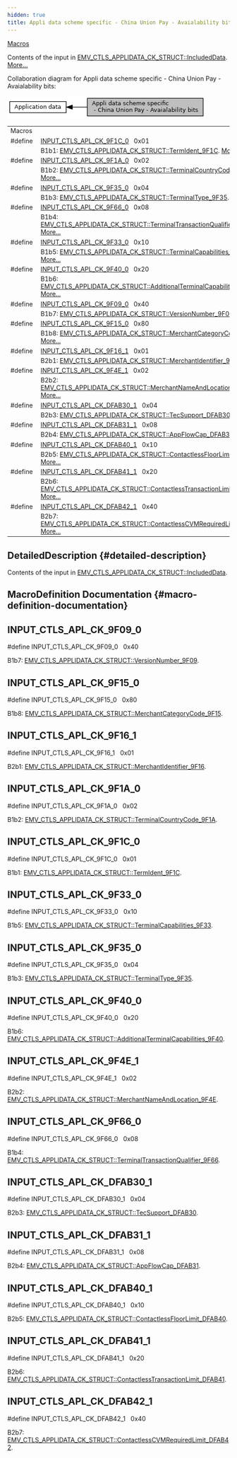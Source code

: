 ```yaml
---
hidden: true
title: Appli data scheme specific - China Union Pay - Avaialability bitsConfiguration » Application data
---
```


[Macros](#define-members)

Contents of the input in <a href="group___d_e_f___c_o_n_f___a_p_p_l_i.md#a8197abdca76270355aa725ad5dd52326">EMV_CTLS_APPLIDATA_CK_STRUCT::IncludedData</a>. [More\...](#details)

Collaboration diagram for Appli data scheme specific - China Union Pay - Avaialability bits:

![](group___d_e_f___i_n_p_u_t___a_p_p_l_i___c_k.png)

|  |  |
|----|----|
| Macros |  |
| #define  | [INPUT_CTLS_APL_CK_9F1C_0](#gad5ff525071a7242628a64cf8d202263d)   0x01 |
|   | B1b1: <a href="group___d_e_f___c_o_n_f___a_p_p_l_i.md#ae32a650d025e785fd81accc4c7f6dd4d">EMV_CTLS_APPLIDATA_CK_STRUCT::TermIdent_9F1C</a>. [More\...](#gad5ff525071a7242628a64cf8d202263d)<br/> |
| #define  | [INPUT_CTLS_APL_CK_9F1A_0](#gac49768368a2c2fb04675188f12655e26)   0x02 |
|   | B1b2: <a href="group___d_e_f___c_o_n_f___a_p_p_l_i.md#a6d350b969875642fb796e422c8604c8f">EMV_CTLS_APPLIDATA_CK_STRUCT::TerminalCountryCode_9F1A</a>. [More\...](#gac49768368a2c2fb04675188f12655e26)<br/> |
| #define  | [INPUT_CTLS_APL_CK_9F35_0](#ga50f46db7876980ae0b1b2599d48aa7c7)   0x04 |
|   | B1b3: <a href="group___d_e_f___c_o_n_f___a_p_p_l_i.md#a97776f987c035d49a92c1e01a4694811">EMV_CTLS_APPLIDATA_CK_STRUCT::TerminalType_9F35</a>. [More\...](#ga50f46db7876980ae0b1b2599d48aa7c7)<br/> |
| #define  | [INPUT_CTLS_APL_CK_9F66_0](#ga427fc380d24b7c1ef22e87e5a65ddbdc)   0x08 |
|   | B1b4: <a href="group___d_e_f___c_o_n_f___a_p_p_l_i.md#a81ada881cb9cb5271821724dbc124fe0">EMV_CTLS_APPLIDATA_CK_STRUCT::TerminalTransactionQualifier_9F66</a>. [More\...](#ga427fc380d24b7c1ef22e87e5a65ddbdc)<br/> |
| #define  | [INPUT_CTLS_APL_CK_9F33_0](#gab93ebd6bb05ab02a279a729c4e0a2fed)   0x10 |
|   | B1b5: <a href="group___d_e_f___c_o_n_f___a_p_p_l_i.md#ab194b1a9a21f02602da018f990b6c188">EMV_CTLS_APPLIDATA_CK_STRUCT::TerminalCapabilities_9F33</a>. [More\...](#gab93ebd6bb05ab02a279a729c4e0a2fed)<br/> |
| #define  | [INPUT_CTLS_APL_CK_9F40_0](#gac3ea468a11dcdfc892e973c92992c177)   0x20 |
|   | B1b6: <a href="group___d_e_f___c_o_n_f___a_p_p_l_i.md#a6d26c3945bec16db3c198f51a7b998aa">EMV_CTLS_APPLIDATA_CK_STRUCT::AdditionalTerminalCapabilities_9F40</a>. [More\...](#gac3ea468a11dcdfc892e973c92992c177)<br/> |
| #define  | [INPUT_CTLS_APL_CK_9F09_0](#gaf56183b922166fd38424688658603e16)   0x40 |
|   | B1b7: <a href="group___d_e_f___c_o_n_f___a_p_p_l_i.md#a585cc4800408a4cb205c05232d623d3d">EMV_CTLS_APPLIDATA_CK_STRUCT::VersionNumber_9F09</a>. [More\...](#gaf56183b922166fd38424688658603e16)<br/> |
| #define  | [INPUT_CTLS_APL_CK_9F15_0](#gaef76522e6daa3c18e4aeb8edb68a8fd4)   0x80 |
|   | B1b8: <a href="group___d_e_f___c_o_n_f___a_p_p_l_i.md#a84da5b354dd3258920611cde310a6682">EMV_CTLS_APPLIDATA_CK_STRUCT::MerchantCategoryCode_9F15</a>. [More\...](#gaef76522e6daa3c18e4aeb8edb68a8fd4)<br/> |
| #define  | [INPUT_CTLS_APL_CK_9F16_1](#gaa4ae7034eddc870f44c9624bdb4eb867)   0x01 |
|   | B2b1: <a href="group___d_e_f___c_o_n_f___a_p_p_l_i.md#a97841a4ff9423ac32cff97cbd692930a">EMV_CTLS_APPLIDATA_CK_STRUCT::MerchantIdentifier_9F16</a>. [More\...](#gaa4ae7034eddc870f44c9624bdb4eb867)<br/> |
| #define  | [INPUT_CTLS_APL_CK_9F4E_1](#ga849ce25e221ba2ac034e1ea1f740d454)   0x02 |
|   | B2b2: <a href="group___d_e_f___c_o_n_f___a_p_p_l_i.md#acb923ec08caea6869e68eb5019ae108b">EMV_CTLS_APPLIDATA_CK_STRUCT::MerchantNameAndLocation_9F4E</a>. [More\...](#ga849ce25e221ba2ac034e1ea1f740d454)<br/> |
| #define  | [INPUT_CTLS_APL_CK_DFAB30_1](#ga37cf1bd1f57a4cd0c9d5195ee6dec646)   0x04 |
|   | B2b3: <a href="group___d_e_f___c_o_n_f___a_p_p_l_i.md#a8951efd96bfad7c790084e6aee4f2bb7">EMV_CTLS_APPLIDATA_CK_STRUCT::TecSupport_DFAB30</a>. [More\...](#ga37cf1bd1f57a4cd0c9d5195ee6dec646)<br/> |
| #define  | [INPUT_CTLS_APL_CK_DFAB31_1](#gae96439d7d643c1dc354caa72ac49d2fd)   0x08 |
|   | B2b4: <a href="group___d_e_f___c_o_n_f___a_p_p_l_i.md#a2ecdf1dde8e274003bee99e35551f0e8">EMV_CTLS_APPLIDATA_CK_STRUCT::AppFlowCap_DFAB31</a>. [More\...](#gae96439d7d643c1dc354caa72ac49d2fd)<br/> |
| #define  | [INPUT_CTLS_APL_CK_DFAB40_1](#ga63da9b1825d9674d74c857eaea361dc7)   0x10 |
|   | B2b5: <a href="group___d_e_f___c_o_n_f___a_p_p_l_i.md#afc0645a233390f03e59a2c7d82d7a666">EMV_CTLS_APPLIDATA_CK_STRUCT::ContactlessFloorLimit_DFAB40</a>. [More\...](#ga63da9b1825d9674d74c857eaea361dc7)<br/> |
| #define  | [INPUT_CTLS_APL_CK_DFAB41_1](#ga2014ac1ef3837032cf4430d1dcb347a1)   0x20 |
|   | B2b6: <a href="group___d_e_f___c_o_n_f___a_p_p_l_i.md#a7fd9415fef3456b4a178de80f27f9575">EMV_CTLS_APPLIDATA_CK_STRUCT::ContactlessTransactionLimit_DFAB41</a>. [More\...](#ga2014ac1ef3837032cf4430d1dcb347a1)<br/> |
| #define  | [INPUT_CTLS_APL_CK_DFAB42_1](#ga690894404b4978908a73cda9ac212c61)   0x40 |
|   | B2b7: <a href="group___d_e_f___c_o_n_f___a_p_p_l_i.md#ad1166499037fd57eb9e4ad82963b4554">EMV_CTLS_APPLIDATA_CK_STRUCT::ContactlessCVMRequiredLimit_DFAB42</a>. [More\...](#ga690894404b4978908a73cda9ac212c61)<br/> |

## DetailedDescription {#detailed-description}

Contents of the input in <a href="group___d_e_f___c_o_n_f___a_p_p_l_i.md#a8197abdca76270355aa725ad5dd52326">EMV_CTLS_APPLIDATA_CK_STRUCT::IncludedData</a>.

## MacroDefinition Documentation {#macro-definition-documentation}

## INPUT_CTLS_APL_CK_9F09_0 <a href="#gaf56183b922166fd38424688658603e16" id="gaf56183b922166fd38424688658603e16"></a>

<p>#define INPUT_CTLS_APL_CK_9F09_0   0x40</p>

B1b7: <a href="group___d_e_f___c_o_n_f___a_p_p_l_i.md#a585cc4800408a4cb205c05232d623d3d">EMV_CTLS_APPLIDATA_CK_STRUCT::VersionNumber_9F09</a>.

## INPUT_CTLS_APL_CK_9F15_0 <a href="#gaef76522e6daa3c18e4aeb8edb68a8fd4" id="gaef76522e6daa3c18e4aeb8edb68a8fd4"></a>

<p>#define INPUT_CTLS_APL_CK_9F15_0   0x80</p>

B1b8: <a href="group___d_e_f___c_o_n_f___a_p_p_l_i.md#a84da5b354dd3258920611cde310a6682">EMV_CTLS_APPLIDATA_CK_STRUCT::MerchantCategoryCode_9F15</a>.

## INPUT_CTLS_APL_CK_9F16_1 <a href="#gaa4ae7034eddc870f44c9624bdb4eb867" id="gaa4ae7034eddc870f44c9624bdb4eb867"></a>

<p>#define INPUT_CTLS_APL_CK_9F16_1   0x01</p>

B2b1: <a href="group___d_e_f___c_o_n_f___a_p_p_l_i.md#a97841a4ff9423ac32cff97cbd692930a">EMV_CTLS_APPLIDATA_CK_STRUCT::MerchantIdentifier_9F16</a>.

## INPUT_CTLS_APL_CK_9F1A_0 <a href="#gac49768368a2c2fb04675188f12655e26" id="gac49768368a2c2fb04675188f12655e26"></a>

<p>#define INPUT_CTLS_APL_CK_9F1A_0   0x02</p>

B1b2: <a href="group___d_e_f___c_o_n_f___a_p_p_l_i.md#a6d350b969875642fb796e422c8604c8f">EMV_CTLS_APPLIDATA_CK_STRUCT::TerminalCountryCode_9F1A</a>.

## INPUT_CTLS_APL_CK_9F1C_0 <a href="#gad5ff525071a7242628a64cf8d202263d" id="gad5ff525071a7242628a64cf8d202263d"></a>

<p>#define INPUT_CTLS_APL_CK_9F1C_0   0x01</p>

B1b1: <a href="group___d_e_f___c_o_n_f___a_p_p_l_i.md#ae32a650d025e785fd81accc4c7f6dd4d">EMV_CTLS_APPLIDATA_CK_STRUCT::TermIdent_9F1C</a>.

## INPUT_CTLS_APL_CK_9F33_0 <a href="#gab93ebd6bb05ab02a279a729c4e0a2fed" id="gab93ebd6bb05ab02a279a729c4e0a2fed"></a>

<p>#define INPUT_CTLS_APL_CK_9F33_0   0x10</p>

B1b5: <a href="group___d_e_f___c_o_n_f___a_p_p_l_i.md#ab194b1a9a21f02602da018f990b6c188">EMV_CTLS_APPLIDATA_CK_STRUCT::TerminalCapabilities_9F33</a>.

## INPUT_CTLS_APL_CK_9F35_0 <a href="#ga50f46db7876980ae0b1b2599d48aa7c7" id="ga50f46db7876980ae0b1b2599d48aa7c7"></a>

<p>#define INPUT_CTLS_APL_CK_9F35_0   0x04</p>

B1b3: <a href="group___d_e_f___c_o_n_f___a_p_p_l_i.md#a97776f987c035d49a92c1e01a4694811">EMV_CTLS_APPLIDATA_CK_STRUCT::TerminalType_9F35</a>.

## INPUT_CTLS_APL_CK_9F40_0 <a href="#gac3ea468a11dcdfc892e973c92992c177" id="gac3ea468a11dcdfc892e973c92992c177"></a>

<p>#define INPUT_CTLS_APL_CK_9F40_0   0x20</p>

B1b6: <a href="group___d_e_f___c_o_n_f___a_p_p_l_i.md#a6d26c3945bec16db3c198f51a7b998aa">EMV_CTLS_APPLIDATA_CK_STRUCT::AdditionalTerminalCapabilities_9F40</a>.

## INPUT_CTLS_APL_CK_9F4E_1 <a href="#ga849ce25e221ba2ac034e1ea1f740d454" id="ga849ce25e221ba2ac034e1ea1f740d454"></a>

<p>#define INPUT_CTLS_APL_CK_9F4E_1   0x02</p>

B2b2: <a href="group___d_e_f___c_o_n_f___a_p_p_l_i.md#acb923ec08caea6869e68eb5019ae108b">EMV_CTLS_APPLIDATA_CK_STRUCT::MerchantNameAndLocation_9F4E</a>.

## INPUT_CTLS_APL_CK_9F66_0 <a href="#ga427fc380d24b7c1ef22e87e5a65ddbdc" id="ga427fc380d24b7c1ef22e87e5a65ddbdc"></a>

<p>#define INPUT_CTLS_APL_CK_9F66_0   0x08</p>

B1b4: <a href="group___d_e_f___c_o_n_f___a_p_p_l_i.md#a81ada881cb9cb5271821724dbc124fe0">EMV_CTLS_APPLIDATA_CK_STRUCT::TerminalTransactionQualifier_9F66</a>.

## INPUT_CTLS_APL_CK_DFAB30_1 <a href="#ga37cf1bd1f57a4cd0c9d5195ee6dec646" id="ga37cf1bd1f57a4cd0c9d5195ee6dec646"></a>

<p>#define INPUT_CTLS_APL_CK_DFAB30_1   0x04</p>

B2b3: <a href="group___d_e_f___c_o_n_f___a_p_p_l_i.md#a8951efd96bfad7c790084e6aee4f2bb7">EMV_CTLS_APPLIDATA_CK_STRUCT::TecSupport_DFAB30</a>.

## INPUT_CTLS_APL_CK_DFAB31_1 <a href="#gae96439d7d643c1dc354caa72ac49d2fd" id="gae96439d7d643c1dc354caa72ac49d2fd"></a>

<p>#define INPUT_CTLS_APL_CK_DFAB31_1   0x08</p>

B2b4: <a href="group___d_e_f___c_o_n_f___a_p_p_l_i.md#a2ecdf1dde8e274003bee99e35551f0e8">EMV_CTLS_APPLIDATA_CK_STRUCT::AppFlowCap_DFAB31</a>.

## INPUT_CTLS_APL_CK_DFAB40_1 <a href="#ga63da9b1825d9674d74c857eaea361dc7" id="ga63da9b1825d9674d74c857eaea361dc7"></a>

<p>#define INPUT_CTLS_APL_CK_DFAB40_1   0x10</p>

B2b5: <a href="group___d_e_f___c_o_n_f___a_p_p_l_i.md#afc0645a233390f03e59a2c7d82d7a666">EMV_CTLS_APPLIDATA_CK_STRUCT::ContactlessFloorLimit_DFAB40</a>.

## INPUT_CTLS_APL_CK_DFAB41_1 <a href="#ga2014ac1ef3837032cf4430d1dcb347a1" id="ga2014ac1ef3837032cf4430d1dcb347a1"></a>

<p>#define INPUT_CTLS_APL_CK_DFAB41_1   0x20</p>

B2b6: <a href="group___d_e_f___c_o_n_f___a_p_p_l_i.md#a7fd9415fef3456b4a178de80f27f9575">EMV_CTLS_APPLIDATA_CK_STRUCT::ContactlessTransactionLimit_DFAB41</a>.

## INPUT_CTLS_APL_CK_DFAB42_1 <a href="#ga690894404b4978908a73cda9ac212c61" id="ga690894404b4978908a73cda9ac212c61"></a>

<p>#define INPUT_CTLS_APL_CK_DFAB42_1   0x40</p>

B2b7: <a href="group___d_e_f___c_o_n_f___a_p_p_l_i.md#ad1166499037fd57eb9e4ad82963b4554">EMV_CTLS_APPLIDATA_CK_STRUCT::ContactlessCVMRequiredLimit_DFAB42</a>.
